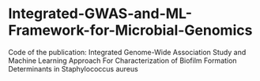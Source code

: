 # Integrated-GWAS-and-ML-Framework-for-Microbial-Genomics
Code of the publication: Integrated Genome-Wide Association Study and Machine Learning Approach For Characterization of Biofilm Formation Determinants in Staphylococcus aureus
